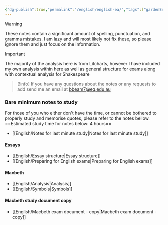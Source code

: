 ```yaml
---
{"dg-publish":true,"permalink":"/english/english-ea/","tags":["gardenEntry"]}
---
```



>[!warning]
>These notes contain a significant amount of spelling, punctuation, and gramma mistakes. I am lazy and will most likely not fix these, so please ignore them and just focus on the information.

> [!important]
> The majority of the analysis here is from Litcharts, however I have included my own analysis within here as well as general structure for exams along with contextual analysis for Shakespeare
> >[!info]
> >If you have any questions about the notes or any requests to add send me an email at bbeam7@eq.edu.au
### Bare minimum notes to study
For those of you who either don't have the time, or cannot be bothered to properly study and memorise quotes, please refer to the notes bellow.
==Estimated study time for notes below: 4 hours== 
- [[English/Notes for last minute study\|Notes for last minute study]]
#### Essays
- [[English/Essay structure\|Essay structure]]
- [[English/Preparing for English exams\|Preparing for English exams]]
#### Macbeth
- [[English/Analysis\|Analysis]]
- [[English/Symbols\|Symbols]]
#### Macbeth study document copy
- [[English/Macbeth exam document - copy\|Macbeth exam document - copy]]